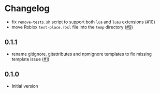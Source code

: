 # Changelog

- fix `remove-tests.sh` script to support both `lua` and `luau` extensions ([#10](https://github.com/seaofvoices/generator-luau/pull/10))
- move Roblox `test-place.rbxl` file into the `temp` directory ([#9](https://github.com/seaofvoices/generator-luau/pull/9))

## 0.1.1

- rename gitignore, gitattributes and npmignore templates to fix missing template issue ([#1](https://github.com/seaofvoices/generator-luau/pull/1))

## 0.1.0

- Initial version
